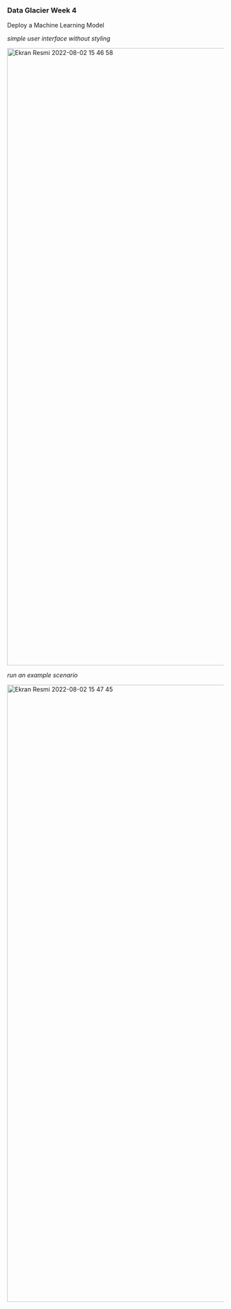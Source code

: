 ### Data Glacier Week 4
Deploy a Machine Learning Model 

*simple user interface without styling*

<img width="1435" alt="Ekran Resmi 2022-08-02 15 46 58" src="https://user-images.githubusercontent.com/47904355/182378370-f5d83fdc-8c9c-4e34-beb3-132a35519a62.png">

*run an example scenario*

<img width="1435" alt="Ekran Resmi 2022-08-02 15 47 45" src="https://user-images.githubusercontent.com/47904355/182378377-593361f8-02fd-4b4b-aefb-4225e7561c0c.png">
